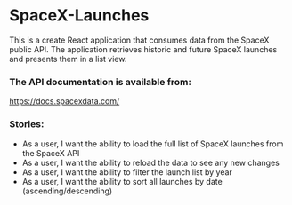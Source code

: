 # SpaceX-Launches

This is a create React application that consumes data from the SpaceX public API. The application retrieves historic and future SpaceX launches and presents them in a list view.

### The API documentation is available from:

https://docs.spacexdata.com/

### Stories:

- As a user, I want the ability to load the full list of SpaceX launches from the SpaceX API
- As a user, I want the ability to reload the data to see any new changes
- As a user, I want the ability to filter the launch list by year
- As a user, I want the ability to sort all launches by date (ascending/descending)
